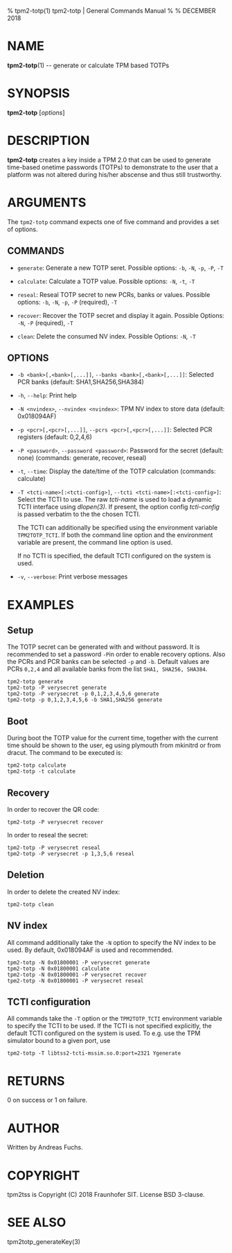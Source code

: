 % tpm2-totp(1) tpm2-totp | General Commands Manual
%
% DECEMBER 2018

# NAME
**tpm2-totp**(1) -- generate or calculate TPM based TOTPs

# SYNOPSIS

**tpm2-totp** [*options*] <command>

# DESCRIPTION

**tpm2-totp** creates a key inside a TPM 2.0 that can be used to generate
time-based onetime passwords (TOTPs) to demonstrate to the user that a platform
was not altered during his/her abscense and thus still trustworthy.

# ARGUMENTS

The `tpm2-totp` command expects one of five command and provides a set of
options.

## COMMANDS

  * `generate`:
    Generate a new TOTP seret.
    Possible options: `-b`, `-N`, `-p`, `-P`, `-T`

  * `calculate`:
    Calculate a TOTP value.
    Possible options: `-N`, `-t`, `-T`

  * `reseal`:
    Reseal TOTP secret to new PCRs, banks or values.
    Possible options: `-b`, `-N`, `-p`, `-P` (required), `-T`

  * `recover`:
    Recover the TOTP secret and display it again.
    Possible Options: `-N`, `-P` (required), `-T`

  * `clean`:
    Delete the consumed NV index.
    Possible Options: `-N`, `-T`

## OPTIONS

  * `-b <bank>[,<bank>[,...]]`, `--banks <bank>[,<bank>[,...]]`:
    Selected PCR banks (default: SHA1,SHA256,SHA384)

  * `-h`, `--help`:
    Print help

  * `-N <nvindex>`, `--nvindex <nvindex>`:
    TPM NV index to store data (default: 0x018094AF)

  * `-p <pcr>[,<pcr>[,...]]`, `--pcrs <pcr>[,<pcr>[,...]]`:
    Selected PCR registers (default: 0,2,4,6)

  * `-P <password>`, `--password <password>`:
    Password for the secret (default: none) (commands: generate, recover, reseal)

  * `-t`, `--time`:
    Display the date/time of the TOTP calculation (commands: calculate)

  * `-T <tcti-name>[:<tcti-config>]`, `--tcti <tcti-name>[:<tcti-config>]`:
    Select the TCTI to use. The raw *tcti-name* is used to load a dynamic TCTI
    interface using *dlopen(3)*. If present, the option config *tcti-config*
    is passed verbatim to the the chosen TCTI.

    The TCTI can additionally be specified using the environment variable
    `TPM2TOTP_TCTI`. If both the command line option and the environment
    variable are present, the command line option is used.

    If no TCTI is specified, the default TCTI configured on the system is used.

  * `-v`, `--verbose`:
    Print verbose messages

# EXAMPLES

## Setup
The TOTP secret can be generated with and without password. It is recommended to
set a password `-P`in order to enable recovery options. Also the PCRs and PCR
banks can be selected `-p` and `-b`. Default values are PCRs `0,2,4` and all
available banks from the list `SHA1, SHA256, SHA384`.
```
tpm2-totp generate
tpm2-totp -P verysecret generate
tpm2-totp -P verysecret -p 0,1,2,3,4,5,6 generate
tpm2-totp -p 0,1,2,3,4,5,6 -b SHA1,SHA256 generate
```

## Boot
During boot the TOTP value for the current time, together with the current time
should be shown to the user, eg using plymouth from mkinitrd or from dracut.
The command to be executed is:
```
tpm2-totp calculate
tpm2-totp -t calculate
```

## Recovery
In order to recover the QR code:
```
tpm2-totp -P verysecret recover
```
In order to reseal the secret:
```
tpm2-totp -P verysecret reseal
tpm2-totp -P verysecret -p 1,3,5,6 reseal
```

## Deletion
In order to delete the created NV index:
```
tpm2-totp clean
```

## NV index
All command additionally take the `-N` option to specify the NV index to be
used. By default, 0x018094AF is used and recommended.
```
tpm2-totp -N 0x01800001 -P verysecret generate
tpm2-totp -N 0x01800001 calculate
tpm2-totp -N 0x01800001 -P verysecret recover
tpm2-totp -N 0x01800001 -P verysecret reseal
```

## TCTI configuration
All commands take the `-T` option or the `TPM2TOTP_TCTI` environment variable
to specify the TCTI to be used. If the TCTI is not specified explicitly, the
default TCTI configured on the system is used. To e.g. use the TPM simulator
bound to a given port, use
```
tpm2-totp -T libtss2-tcti-mssim.so.0:port=2321 Ygenerate
```

# RETURNS

0 on success or 1 on failure.

# AUTHOR

Written by Andreas Fuchs.

# COPYRIGHT

tpm2tss is Copyright (C) 2018 Fraunhofer SIT. License BSD 3-clause.

# SEE ALSO

tpm2totp_generateKey(3)

